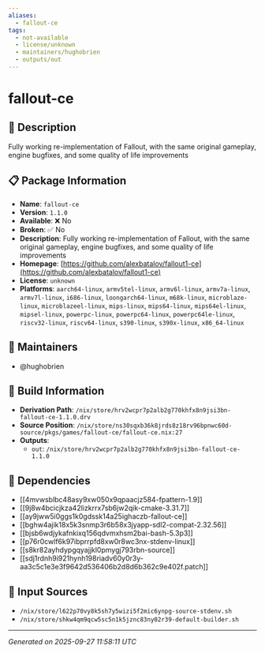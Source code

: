 ```yaml
---
aliases:
  - fallout-ce
tags:
  - not-available
  - license/unknown
  - maintainers/hughobrien
  - outputs/out
---
```


# fallout-ce

## 📝 Description

Fully working re-implementation of Fallout, with the same original gameplay, engine bugfixes, and some quality of life improvements

## 📋 Package Information

- **Name**: `fallout-ce`
- **Version**: `1.1.0`
- **Available**: ❌ No
- **Broken**: ✅ No
- **Description**: Fully working re-implementation of Fallout, with the same original gameplay, engine bugfixes, and some quality of life improvements
- **Homepage**: [https://github.com/alexbatalov/fallout1-ce](https://github.com/alexbatalov/fallout1-ce)
- **License**: `unknown`
- **Platforms**: `aarch64-linux`, `armv5tel-linux`, `armv6l-linux`, `armv7a-linux`, `armv7l-linux`, `i686-linux`, `loongarch64-linux`, `m68k-linux`, `microblaze-linux`, `microblazeel-linux`, `mips-linux`, `mips64-linux`, `mips64el-linux`, `mipsel-linux`, `powerpc-linux`, `powerpc64-linux`, `powerpc64le-linux`, `riscv32-linux`, `riscv64-linux`, `s390-linux`, `s390x-linux`, `x86_64-linux`
## 👥 Maintainers

- @hughobrien


## 🔧 Build Information

- **Derivation Path**: `/nix/store/hrv2wcpr7p2alb2g770khfx8n9jsi3bn-fallout-ce-1.1.0.drv`
- **Source Position**: `/nix/store/ns30sqxb36k8jrds8z18rv96bpnwc60d-source/pkgs/games/fallout-ce/fallout-ce.nix:27`
- **Outputs**:
  - `out`:  `/nix/store/hrv2wcpr7p2alb2g770khfx8n9jsi3bn-fallout-ce-1.1.0`

## 🔗 Dependencies

- [[4mvwsblbc48asy9xw050x9qpaacjz584-fpattern-1.9]]
- [[9j8w4bcicjkza42lizkrrx7sb6jw2qik-cmake-3.31.7]]
- [[ay9jww5i0ggs1k0gdssk14a25ighaczb-fallout-ce]]
- [[bghw4ajik18x5k3snmp3r6b58x3jyapp-sdl2-compat-2.32.56]]
- [[bjsb6wdjykafnkixq156qdvmxhsm2bai-bash-5.3p3]]
- [[p76r0cwlf6k97ibprrpfd8xw0r8wc3nx-stdenv-linux]]
- [[s8kr82ayhdypgqyajjkl0pmygj793rbn-source]]
- [[sdj1rdnh9i921hynh198riadv60y0r3y-aa3c5c1e3e3f9642d536406b2d8d6b362c9e402f.patch]]

## 📁 Input Sources

- `/nix/store/l622p70vy8k5sh7y5wizi5f2mic6ynpg-source-stdenv.sh`
- `/nix/store/shkw4qm9qcw5sc5n1k5jznc83ny02r39-default-builder.sh`

---
*Generated on 2025-09-27 11:58:11 UTC*
